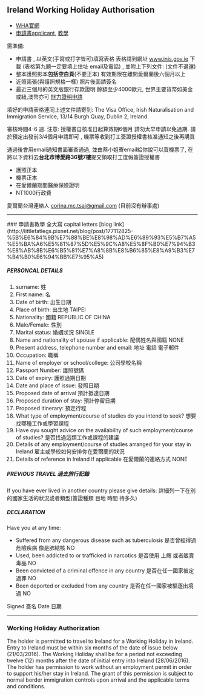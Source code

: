 ## Ireland Working Holiday Authorisation
- [WHA官網](http://www.inis.gov.ie/en/INIS/Pages/Working%20Holidays%20in%20Ireland)
- [申請書applicant](http://www.inis.gov.ie/en/INIS/WHP%20Taiwan%20-%20Application%20Form%20180213.pdf/Files/WHP%20Taiwan%20-%20Application%20Form%20180213.pdf), [教學](#申請書教學)

需準備:
- 申請書 , 以英文(手寫或打字皆可)填寫表格  表格請到網址  www.inis.gov.ie 下載 
(表格第九題一定要填上住址 email及電話) , 並附上下列文件:  (文件不退還)
- 整本護照影本**包括空白頁**(不要正本) 有效期限在離開愛爾蘭後六個月以上
- 近照兩張(與護照規格一樣) 照片後面請簽名
- 最近三個月的英文版銀行存款證明 餘額至少4000歐元, 世界主要貨幣如美金或紐,澳幣亦可 [財力證明申請](README.md#財力證明)
 

填好的申請表格連同上述文件請寄到:
The Visa Office,
Irish Naturalisation and Immigration Service,
13/14 Burgh Quay,
Dublin 2,
Ireland.
 
審核時間4-6 週. 注意:  授權書自核准日起算效期6個月 請勿太早申請以免過期. 請於預定出發前3/4個月申請即可 , 機票等收到打工簽證授權書核准通知之後再購買

通過後會用email通知書面審查通過, 並由蔡小姐寄email給你說可以買機票了, 在將以下資料去**台北市博愛路36號7樓**提交領取打工度假簽證授權書
- 護照正本
- 機票正本
- 在愛爾蘭期間醫療保險證明
- NT1000行政費

愛爾蘭台灣連絡人 corina.mc.tsai@gmail.com (目前沒有辦事處)

<hr>
### 申請書教學
全大寫 capital letters  
[blog link](http://littlefatlegs.pixnet.net/blog/post/177112825-%5B%E6%84%9B%E7%88%BE%E8%98%AD%E6%89%93%E5%B7%A5%E5%BA%A6%E5%81%87%5D%E5%9C%A8%E5%8F%B0%E7%94%B3%E8%AB%8B%E6%B5%81%E7%A8%8B%E8%B6%85%E8%A9%B3%E7%B4%B0%E6%94%BB%E7%95%A5)

##### PERSONCAL DETAILS
1. surname: 姓
2. First name: 名
3. Date of birth: 出生日期 
4. Place of birth: 出生地 TAIPEI
5. Nationality: 國籍 REPUBLIC OF CHINA
6. Male/Female: 性別
7. Marital status: 婚姻狀況 SINGLE
8. Name and nationality of spouse if applicable: 配偶姓名與國籍 NONE
9. Present address, telephone number and email: 地址 電話 電子郵件
10. Occupation: 職稱
11. Name of employer or school/college: 公司學校名稱
12. Passport Number: 護照號碼
13. Date of expiry: 護照過期日期
14. Date and place of issue: 發照日期
15. Proposed date of arrival 預計抵達日期
16. Proposed duration of stay: 預計停留日期
17. Proposed itinerary: 預定行程
18. What type of employment/course of studies do you intend to seek? 想要找哪種工作或學習課程
19. Have oyu sought advice on the availability of such employment/course of studies? 是否找過這類工作或課程的建議
20. Details of any employment/course of studies arranged for your stay in Ireland 雇主或學校如何安排你在愛爾蘭的狀況
21. Details of reference in Ireland if applicable 在愛爾蘭的連絡方式 NONE


##### PREVIOUS TRAVEL 過去旅行記錄
If you have ever lived in another country please give details:
詳細列一下在別的國家生活的狀況或者類型(簽證種類 目地 時間 待多久)


##### DECLARATION
Have you at any time:
- Suffered from any dangerous disease such as tuberculosis 是否曾經得過危險疾病 像是肺結核 NO
- Used, been addicted to or trafficked in narcotics 是否使用 上癮 或者販賣毒品 NO
- Been convicted of a criminal offence in any country  是否在任一國家被定過罪 NO
- Been deported or excluded from any country 是否在任一國家被驅逐出境過 NO

Signed 簽名 Date 日期
<hr>



### Working Holiday Authorization
The holder is permitted to travel to Ireland for a Working Holiday in Ireland. Entry to Ireland must be within six months of the date of issue below (21/03/2016). The Working Holiday shall be for a period not exceeding twelve (12) months after the date of initial entry into Ireland (28/06/2016). The holder has permission to work without an employment permit in order to support his/her stay in Ireland. The grant of this permission is subject to normal border immigration controls upon arrival and the applicable terms and conditions.

